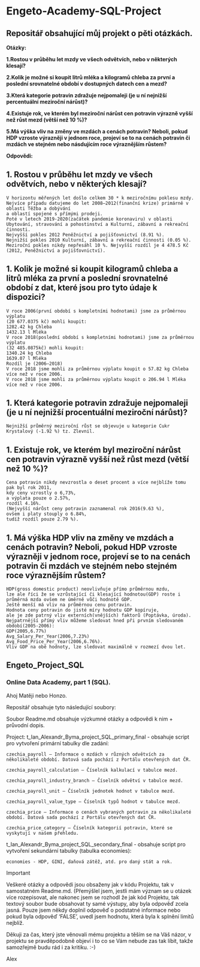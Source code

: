 # Engeto-Academy-SQL-Project
## Repositář obsahující můj projekt o pěti otázkách.

**Otázky:**

**1.Rostou v průběhu let mzdy ve všech odvětvích, nebo v některých klesají?**

**2.Kolik je možné si koupit litrů mléka a kilogramů chleba za první a poslední srovnatelné období v dostupných datech cen a mezd?**

**3.Která kategorie potravin zdražuje nejpomaleji (je u ní nejnižší percentuální meziroční nárůst)?**

**4.Existuje rok, ve kterém byl meziroční nárůst cen potravin výrazně vyšší než růst mezd (větší než 10 %)?**

**5.Má výška vliv na změny ve mzdách a cenách potravin? Neboli, pokud HDP vzroste výrazněji v jednom roce, projeví se to na cenách potravin či mzdách ve stejném nebo násdujícím roce výraznějším růstem?**

**Odpovědi:**

## 1. Rostou v průběhu let mzdy ve všech odvětvích, nebo v některých klesají?
    
    V horizontu měřených let došlo celkem 30 * k meziročnímu poklesu mzdy.
    Nejvíce případu datujeme do let 2008–2012(finanční krize) primárně v oblasti Těžba a dobývání  
    a oblastí spojené s přímými prodeji. 
    Poté v letech 2019-2020(začátek pandemie koronaviru) v oblasti Ubytování, stravování a pohostinství a Kulturní, zábavní a rekreační 
    činnosti.  
    Nejvyšší pokles 2012 Peněžnictví a pojišťovnictví (8.91 %). 
    Nejnižší pokles 2010 Kulturní, zábavní a rekreační činnosti (0.05 %). 
    Meziroční pokles nikdy nepřesáhl 10 %. Nejvyšší rozdíl je 4 478.5 Kč (2012, Peněžnictví a pojišťovnictví). 

## 1. Kolik je možné si koupit kilogramů chleba a litrů mléka za první a poslední srovnatelné období z dat, které jsou pro tyto údaje k dispozici?

    V roce 2006(první období s kompletními hodnotami) jsme za průměrnou výplatu  
    (20 677.0375 kč) mohli koupit: 
    1282.42 kg Chleba 
    1432.13 l Mléka 
    V roce 2018(poslední období s kompletními hodnotami) jsme za průměrnou výplatu  
    (32 485.0875kč) mohli koupit: 
    1340.24 kg Chleba  
    1639.07 l Mléka 
    Rozdíl je (2006–2018) 
    V roce 2018 jsme mohli za průměrnou výplatu koupit o 57.82 kg Chleba více než v roce 2006. 
    V roce 2018 jsme mohli za průměrnou výplatu koupit o 206.94 l Mléka více než v roce 2006. 

 ## 1. Která kategorie potravin zdražuje nejpomaleji (je u ní nejnižší procentuální meziroční nárůst)? 
 
    Nejnižší průměrný meziroční růst se objevuje u kategorie Cukr Krystalový (-1.92 %) tz. Zlevnil. 
 
 ## 1. Existuje rok, ve kterém byl meziroční nárůst cen potravin výrazně vyšší než růst mezd (větší než 10 %)? 
 
    Cena potravin nikdy nevzrostla o deset procent a více nejblíže tomu pak byl rok 2011, 
    kdy ceny vzrostly o 6,73%, 
    a výplata pouze o 2.57%, 
    rozdíl 4.16%. 
    (Nejvyšší nárůst ceny potravin zaznamenal rok 2016(9.63 %), 
    ovšem i platy stouply o 6.84%, 
    tudíž rozdíl pouze 2.79 %). 

 ## 1. Má výška HDP vliv na změny ve mzdách a cenách potravin? Neboli, pokud HDP vzroste výrazněji v jednom roce, projeví se to na cenách potravin či mzdách ve stejném nebo stejném roce výraznějším růstem?
   
    HDP(gross domestic product) neovlivňuje přímo průměrnou mzdu,
    lze ale říci že se vzrůstající či klesající hodnotou(GDP) roste i
    průměrná mzda ovšem ne úměrně vůči hodnotě GDP.
    Ještě menší má vliv na průměrnou cenu potravin.
    Hodnota ceny potravin do jisté míry hodnotu GDP kopíruje, 
    ale je zde patrný vliv externích(vnějších) faktorů (Poptávka, úroda).
    Nejpatrnější přímý vliv můžeme sledovat hned při prvním sledovaném období(2005-2006):
    GDP(2005,6.77%)
    Avg_Salary_Per_Year(2006,7.23%)
    Avg_Food_Price_Per_Year(2006,6.76%).
    Vliv GDP na obě hodnoty, lze sledovat maximálně v rozmezí dvou let.


## Engeto_Project_SQL

### Online Data Academy, part 1 (SQL).

Ahoj Matěji nebo Honzo.

Repositář obsahuje tyto následující soubory:
     
Soubor Readme.md obsahuje výzkumné otázky a odpovědi k nim + průvodní dopis.

Project: 
t_Ian_Alexandr_Byma_project_SQL_primary_final - obsahuje script pro vytvoření primární tabulky dle zadání:

    czechia_payroll – Informace o mzdách v různých odvětvích za několikaleté období. Datová sada pochází z Portálu otevřených dat ČR.

    czechia_payroll_calculation – Číselník kalkulací v tabulce mezd.

    czechia_payroll_industry_branch – Číselník odvětví v tabulce mezd.

    czechia_payroll_unit – Číselník jednotek hodnot v tabulce mezd.

    czechia_payroll_value_type – Číselník typů hodnot v tabulce mezd.

    czechia_price – Informace o cenách vybraných potravin za několikaleté období. Datová sada pochází z Portálu otevřených dat ČR.

    czechia_price_category – Číselník kategorií potravin, které se vyskytují v našem přehledu.

t_Ian_Alexandr_Byma_project_SQL_secondary_final - obsahuje script pro vytvoření sekundární tabulky (tabulka economies):

    economies - HDP, GINI, daňová zátěž, atd. pro daný stát a rok.
 
> [!IMPORTANT]
> Veškeré otázky a odpovědi jsou obsaženy jak v kódu Projektu, tak v samostatném Readme.md. (Přemýšlel jsem, jestli mám význam se u otázek více rozepisovat, ale nakonec jsem se rozhodl že jak kód Projektu, tak textový soubor bude obsahovat ty samé výstupy, aby byla odpověď zcela jasná. Pouze jsem někdy doplnil odpověď o podstatné informace nebo pokud byla odpověď ‘FALSE’, uvedl jsem  hodnotu, která byla k splnění limitů nejblíž.
> 
Děkuji za čas, který jste věnovali mému projektu a těším se na Váš názor, v projektu se pravděpodobně objeví i to co se Vám nebude      zas tak líbit, takže samozřejmě budu rád i za kritiku. :-)

   Alex
